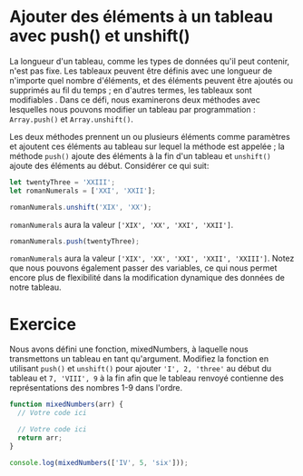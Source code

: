 # Ajouter des éléments à un tableau avec push() et unshift()

La longueur d'un tableau, comme les types de données qu'il peut contenir, n'est pas fixe. Les tableaux peuvent être définis avec une longueur de n'importe quel nombre d'éléments, et des éléments peuvent être ajoutés ou supprimés au fil du temps ; en d'autres termes, les tableaux sont modifiables . Dans ce défi, nous examinerons deux méthodes avec lesquelles nous pouvons modifier un tableau par programmation : `Array.push()` et `Array.unshift()`.

Les deux méthodes prennent un ou plusieurs éléments comme paramètres et ajoutent ces éléments au tableau sur lequel la méthode est appelée ; la méthode `push()` ajoute des éléments à la fin d'un tableau et `unshift()` ajoute des éléments au début. Considérer ce qui suit:

```js
let twentyThree = 'XXIII';
let romanNumerals = ['XXI', 'XXII'];

romanNumerals.unshift('XIX', 'XX');
```

`romanNumerals` aura la valeur `['XIX', 'XX', 'XXI', 'XXII']`.

```js
romanNumerals.push(twentyThree);
```
`romanNumerals` aura la valeur `['XIX', 'XX', 'XXI', 'XXII', 'XXIII']`. Notez que nous pouvons également passer des variables, ce qui nous permet encore plus de flexibilité dans la modification dynamique des données de notre tableau.

# Exercice

Nous avons défini une fonction, mixedNumbers, à laquelle nous transmettons un tableau en tant qu'argument. Modifiez la fonction en utilisant `push()` et `unshift()` pour ajouter `'I', 2, 'three'` au début du tableau et `7, 'VIII', 9` à la fin afin que le tableau renvoyé contienne des représentations des nombres 1-9 dans l'ordre.

```js
function mixedNumbers(arr) {
  // Votre code ici

  // Votre code ici
  return arr;
}

console.log(mixedNumbers(['IV', 5, 'six']));
```
